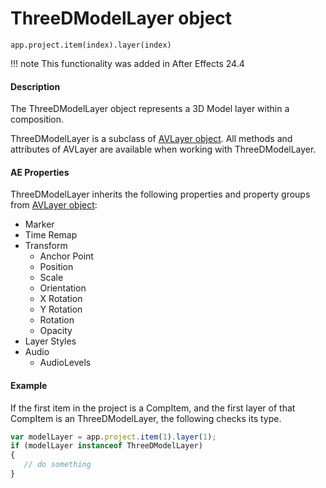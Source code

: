 # ThreeDModelLayer object

`app.project.item(index).layer(index)`

!!! note
    This functionality was added in After Effects 24.4

#### Description

The ThreeDModelLayer object represents a 3D Model layer within a composition.

ThreeDModelLayer is a subclass of [AVLayer object](avlayer.md). All methods and attributes of AVLayer are available when working with ThreeDModelLayer.

#### AE Properties

ThreeDModelLayer inherits the following properties and property groups from [AVLayer object](avlayer.md):

- Marker
- Time Remap
- Transform
  - Anchor Point
  - Position
  - Scale
  - Orientation
  - X Rotation
  - Y Rotation
  - Rotation
  - Opacity
- Layer Styles
- Audio
  - AudioLevels

#### Example

If the first item in the project is a CompItem, and the first layer of that CompItem is an ThreeDModelLayer, the following checks its type.

```javascript
var modelLayer = app.project.item(1).layer(1);
if (modelLayer instanceof ThreeDModelLayer)
{
   // do something
}
```
